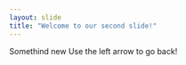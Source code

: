 ```yaml
---
layout: slide
title: "Welcome to our second slide!"
---
```

Somethind new
Use the left arrow to go back!
